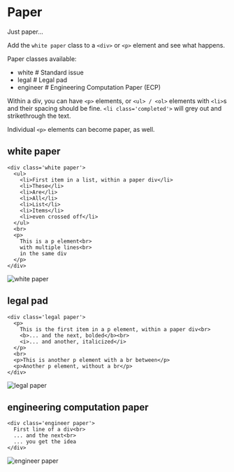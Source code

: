 # Paper

Just paper...

Add the `white paper` class to a `<div>` or `<p>` element and see what happens.

Paper classes available:

* white # Standard issue
* legal # Legal pad
* engineer # Engineering Computation Paper (ECP)

Within a div, you can have `<p>` elements, or `<ul> / <ol>` elements with `<li>`s and their spacing should be fine. `<li class='completed'>` will grey out and strikethrough the text.

Individual `<p>` elements can become paper, as well.

## white paper

    <div class='white paper'>
      <ul>
        <li>First item in a list, within a paper div</li>
        <li>These</li>
        <li>Are</li>
        <li>All</li>
        <li>List</li>
        <li>Items</li>
        <li>even crossed off</li>
      </ul>
      <br>
      <p>
        This is a p element<br>
        with multiple lines<br>
        in the same div
      </p>
    </div>

![white paper](/../screenshot/images/white.png?raw=true "White Paper")

## legal pad

    <div class='legal paper'>
      <p>
        This is the first item in a p element, within a paper div<br>
        <b>... and the next, bolded</b><br>
        <i>... and another, italicized</i>
      </p>
      <br>
      <p>This is another p element with a br between</p>
      <p>Another p element, without a br</p>
    </div>

![legal paper](/../screenshot/images/legal.png?raw=true "Legal Paper")

## engineering computation paper

    <div class='engineer paper'>
      First line of a div<br>
      ... and the next<br>
      ... you get the idea
    </div>

![engineer paper](/../screenshot/images/ecp.png?raw=true "Engineering Computation Paper")
